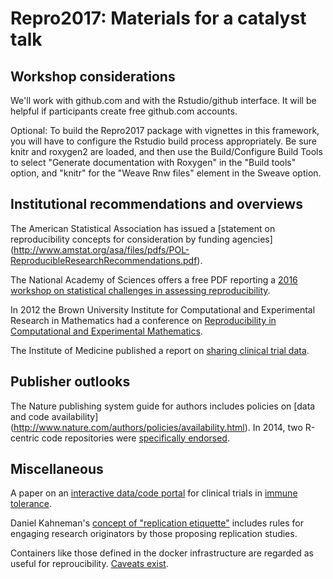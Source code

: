 # Repro2017: Materials for a catalyst talk

## Workshop considerations

We'll work with github.com and with the Rstudio/github interface.  It will be helpful if participants create free github.com accounts.

Optional: To build the Repro2017 package with vignettes in this framework,
you will have to configure the Rstudio build process appropriately.  Be sure knitr and roxygen2 are loaded, and then use the Build/Configure Build Tools to select "Generate documentation with Roxygen" in the "Build tools" option, and "knitr" for the "Weave Rnw files" element in the Sweave option. 

## Institutional recommendations and overviews

The American Statistical Association has issued a [statement on reproducibility concepts for consideration by funding agencies] (http://www.amstat.org/asa/files/pdfs/POL-ReproducibleResearchRecommendations.pdf).

The National Academy of Sciences offers a free PDF reporting a [2016 workshop on statistical challenges in assessing reproducibility](https://www.nap.edu/catalog/21915/statistical-challenges-in-assessing-and-fostering-the-reproducibility-of-scientific-results).

In 2012 the Brown University Institute for Computational and Experimental Research in Mathematics had a conference on [Reproducibility in Computational and Experimental Mathematics](https://icerm.brown.edu/tw12-5-rcem/). 

The Institute of Medicine published a report on [sharing clinical trial data](https://www.nap.edu/catalog/18998/sharing-clinical-trial-data-maximizing-benefits-minimizing-risk).

## Publisher outlooks

The Nature publishing system guide for authors includes policies on [data and code availability] (http://www.nature.com/authors/policies/availability.html).  In 2014, two R-centric code repositories
were [specifically endorsed](http://www.nature.com/ng/journal/v46/n1/full/ng.2869.html).


## Miscellaneous

A paper on an [interactive data/code portal](https://www-ncbi-nlm-nih-gov.ezp-prod1.hul.harvard.edu/pubmed/?term=27474121) for clinical trials in [immune tolerance](https://itntrialshare.org).

Daniel Kahneman's [concept of "replication etiquette"](https://www.scribd.com/document/225285909/Kahneman-Commentary) includes rules for engaging research originators by those proposing replication studies.

Containers like those defined in the docker infrastructure are regarded as useful for reproucibility.  [Caveats exist](https://thehftguy.com/2016/11/01/docker-in-production-an-history-of-failure/).


